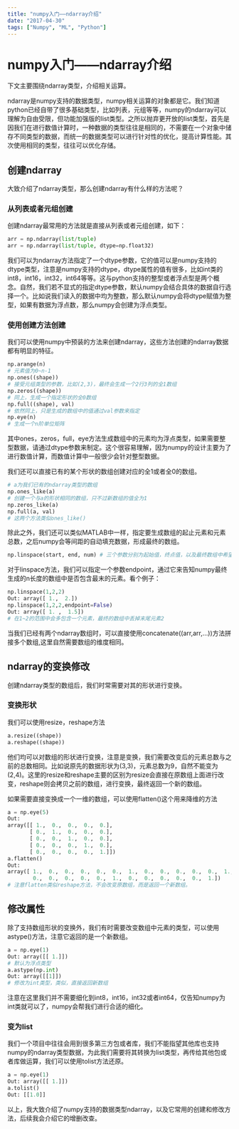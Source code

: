 ```yaml
---
title: "numpy入门——ndarray介绍"
date: "2017-04-30"
tags: ["Numpy", "ML", "Python"]
---
```

# numpy入门——ndarray介绍

下文主要围绕ndarray类型，介绍相关运算。

ndarray是numpy支持的数据类型，numpy相关运算的对象都是它。我们知道python已经自带了很多基础类型，比如列表，元组等等，numpy的ndarray可以理解为自由受限，但功能加强版的list类型。之所以抛弃更开放的list类型，首先是因我们在进行数值计算时，一种数据的类型往往是相同的，不需要在一个对象中储存不同类型的数据，而统一的数据类型可以进行针对性的优化，提高计算性能。其次使用相同的类型，往往可以优化存储。

## 创建ndarray

大致介绍了ndarray类型，那么创建ndarray有什么样的方法呢？

### 从列表或者元组创建

创建ndarray最常用的方法就是直接从列表或者元组创建，如下：

```py
arr = np.ndarray(list/tuple)
arr = np.ndarray(list/tuple, dtype=np.float32)
```

我们可以为ndarray方法指定了一个dtype参数，它的值可以是numpy支持的dtype类型，注意是numpy支持的dtype，dtype属性的值有很多，比如int类的int8，int16，int32，int64等等。这与python支持的整型或者浮点型是两个概念。自然，我们若不显式的指定dtype参数，默认numpy会结合具体的数据自行选择一个。比如说我们读入的数据中均为整数，那么默认numpy会将dtype赋值为整型，如果有数据为浮点数，那么numpy会创建为浮点类型。

### 使用创建方法创建

我们可以使用numpy中预装的方法来创建ndarray，这些方法创建的ndarray数据都有明显的特征。

```py
np.arange(n)
# 元素值为0~n-1
np.ones((shape))
# 接受元组类型的参数，比如(2,3)，最终会生成一个2行3列的全1数组
np.zeros((shape))
# 同上，生成一个指定形状的全0数组
np.full((shape), val)
# 依然同上，只是生成的数组中的值通过val参数来指定
np.eye(n)
# 生成一个n阶单位矩阵
```

其中ones，zeros，full，eye方法生成数组中的元素均为浮点类型，如果需要整型数据，请通过dtype参数来制定。这个很容易理解，因为numpy的设计主要为了进行数值计算，而数值计算中一般很少会针对整型数据。

我们还可以直接已有的某个形状的数组创建对应的全1或者全0的数组。

```py
# a为我们已有的ndarray类型的数组
np.ones_like(a)
# 创建一个与a的形状相同的数组，只不过新数组的值全为1
np.zeros_like(a)
np.full(a, val)
# 这两个方法类似ones_like()
```

除此之外，我们还可以类似MATLAB中一样，指定要生成数组的起止元素和元素总数，之后numpy会等间距的自动填充数据，形成最终的数组。

```py
np.linspace(start, end, num) # 三个参数分别为起始值，终点值，以及最终数组中希望包含的元素个数。
```

对于linspace方法，我们可以指定一个参数endpoint，通过它来告知numpy最终生成的n长度的数组中是否包含最末的元素。看个例子：

```py
np.linspace(1,2,2)
Out: array([ 1.,  2.])
np.linspace(1,2,2,endpoint=False)
Out: array([ 1. ,  1.5])
# 在1~2的范围中会多包含一个元素，最终的数组中丢掉末尾元素2
```

当我们已经有两个ndarray数组时，可以直接使用concatenate((arr,arr,…))方法拼接多个数组,这里自然需要数组的维度相同。

## ndarray的变换修改

创建ndarray类型的数组后，我们时常需要对其的形状进行变换。

### 变换形状

我们可以使用resize，reshape方法

```py
a.resize((shape))
a.reshape((shape))
```

他们均可以对数组的形状进行变换，注意是变换，我们需要改变后的元素总数与之前的总数相同。比如说原先的数据形状为(3,3)，元素总数为9，自然不能变为(2,4)。这里的resize和reshape主要的区别为resize会直接在原数组上面进行改变，reshape则会拷贝之前的数组，进行变换，最终返回一个新的数组。

如果需要直接变换成一个一维的数组，可以使用flatten()这个用来降维的方法

```py
a = np.eye(5)
Out:
array([[ 1.,  0.,  0.,  0.,  0.],
       [ 0.,  1.,  0.,  0.,  0.],
       [ 0.,  0.,  1.,  0.,  0.],
       [ 0.,  0.,  0.,  1.,  0.],
       [ 0.,  0.,  0.,  0.,  1.]])
a.flatten()
Out:
array([ 1.,  0.,  0.,  0.,  0.,  0.,  1.,  0.,  0.,  0.,  0.,  0.,  1.,
        0.,  0.,  0.,  0.,  0.,  1.,  0.,  0.,  0.,  0.,  0.,  1.])
# 注意flatten类似reshape方法，不会改变原数组，而是返回一个新数组。
```

## 修改属性

除了支持数组形状的变换外，我们有时需要改变数组中元素的类型，可以使用astype()方法，注意它返回的是一个新数组。

```py
a = np.eye(1)
Out: array([[ 1.]])
# 默认为浮点类型
a.astype(np.int)
Out: array([[1]])
# 修改为int类型，类似，直接返回新数组
```

注意在这里我们并不需要细化到int8，int16，int32或者int64，仅告知numpy为int类就可以了，numpy会帮我们进行合适的细化。

### 变为list

我们一个项目中往往会用到很多第三方包或者库，我们不能指望其他库也支持numpy的ndarray类型数据，为此我们需要将其转换为list类型，再传给其他包或者库做运算，我们可以使用tolist方法还原。

```py
a = np.eye(1)
Out: array([[ 1.]])
a.tolist()
Out: [[1.0]]
```

以上，我大致介绍了numpy支持的数据类型ndarray，以及它常用的创建和修改方法，后续我会介绍它的增删改查。